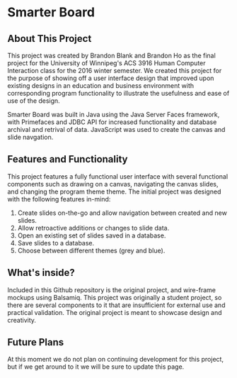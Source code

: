 # Smarter Board

## About This Project
This project was created by Brandon Blank and Brandon Ho as the final project for the University of Winnipeg's ACS 3916 Human Computer Interaction class for the 2016 winter semester. We created this project for the purpose of showing off a user interface design that improved upon existing designs in an education and business environment with corresponding program functionality to illustrate the usefulness and ease of use of the design. 

Smarter Board was built in Java using the Java Server Faces framework, with Primefaces and JDBC API for increased functionality and database archival and retrival of data. JavaScript was used to create the canvas and slide navgation. 

## Features and Functionality
This project features a fully functional user interface with several functional components such as drawing on a canvas, navigating the canvas slides, and changing the program theme theme. The initial project was designed with the following features in-mind:

1) Create slides on-the-go and allow navigation between created and new slides.
2) Allow retroactive additions or changes to slide data.
3) Open an existing set of slides saved in a database.
4) Save slides to a database.
5) Choose between different themes (grey and blue).

## What's inside?
Included in this Github repository is the original project, and wire-frame mockups using Balsamiq. This project was originally a student project, so there are several components to it that are insufficient for external use and practical validation. The original project is meant to showcase design and creativity. 

## Future Plans
At this moment we do not plan on continuing development for this project, but if we get around to it we will be sure to update this page.
